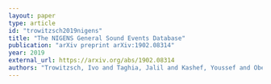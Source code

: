 ```yaml
---
layout: paper
type: article
id: "trowitzsch2019nigens"
title: "The NIGENS General Sound Events Database"
publication: "arXiv preprint arXiv:1902.08314"
year: 2019
external_url: https://arxiv.org/abs/1902.08314
authors: "Trowitzsch, Ivo and Taghia, Jalil and Kashef, Youssef and Obermayer, Klaus"
---
```

